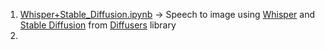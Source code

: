 1. [Whisper+Stable_Diffusion.ipynb](https://github.com/sliscak/notebooks/blob/main/Whisper%2BStable_Diffusion.ipynb) -> Speech to image using [Whisper](https://github.com/openai/whisper) and [Stable Diffusion](https://github.com/CompVis/stable-diffusion) from [Diffusers](https://github.com/huggingface/diffusers) library
2.
